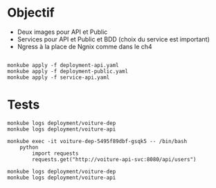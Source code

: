 # Objectif 
- Deux images pour API et Public 
- Services pour API et Public et BDD (choix du service est important)
- Ngress à la place de Ngnix comme dans le ch4

```

monkube apply -f deployment-api.yaml
monkube apply -f deployment-public.yaml
monkube apply -f service-api.yaml

```

# Tests
```
monkube logs deployment/voiture-dep
monkube logs deployment/voiture-api

monkube exec -it voiture-dep-5495f89dbf-gsqk5 -- /bin/bash
    python
        import requests
        requests.get("http://voiture-api-svc:8080/api/users")

monkube logs deployment/voiture-dep
monkube logs deployment/voiture-api
```
